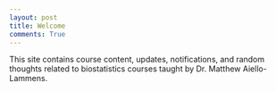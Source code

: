 ```yaml
---
layout: post
title: Welcome
comments: True
---
```


This site contains course content, updates, notifications, and random thoughts related to biostatistics courses taught by Dr. Matthew Aiello-Lammens.